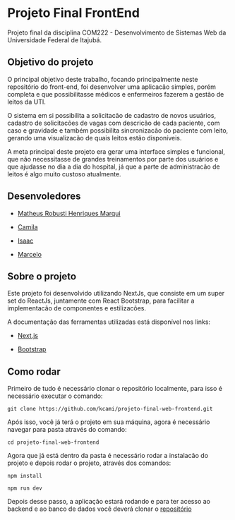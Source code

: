 # Projeto Final FrontEnd
Projeto final da disciplina COM222 - Desenvolvimento de Sistemas Web da Universidade Federal de Itajubá.

## Objetivo do projeto

O principal objetivo deste trabalho, focando principalmente neste repositório do front-end, foi desenvolver uma aplicacão simples, porém completa e que possibilitasse médicos e enfermeiros fazerem a gestão de leitos da UTI. 

O sistema em si possibilita a solicitacão de cadastro de novos usuários, cadastro de solicitacões de vagas com descricão de cada paciente, com caso e gravidade e também possibilita sincronizacão do paciente com leito, gerando uma visualizacão de quais leitos estão disponíveis.

A meta principal deste projeto era gerar uma interface simples e funcional, que não necessitasse de grandes treinamentos por parte dos usuários e que ajudasse no dia a dia do hospital, já que a parte de administracão de leitos é algo muito custoso atualmente.
 
## Desenvoledores
- [Matheus Robusti Henriques Marqui](https://github.com/Mathenriques)

- [Camila](https://github.com/kcami)
 
- [Isaac](https://github.com/isaac-prado)

- [Marcelo](https://github.com/marcelo-magalhaess)

## Sobre o projeto

Este projeto foi desenvolvido utilizando NextJs, que consiste em um super set do ReactJs, juntamente com React Bootstrap, para facilitar a implementacão de componentes e estilizacões.

A documentação das ferramentas utilizadas está disponível nos links:
- [Next.js](https://nextjs.org/) 

- [Bootstrap](https://react-bootstrap.netlify.app/)


## Como rodar

Primeiro de tudo é necessário clonar o repositório localmente, para isso é necessário executar o comando:

```git clone https://github.com/kcami/projeto-final-web-frontend.git```

Após isso, você já terá o projeto em sua máquina, agora é necessário navegar para pasta através do comando:

```cd projeto-final-web-frontend```

Agora que já está dentro da pasta é necessário rodar a instalacão do projeto e depois rodar o projeto, através dos comandos:

```
npm install

npm run dev

```

Depois desse passo, a aplicação estará rodando e para ter acesso ao backend e ao banco de dados você deverá clonar o [repositório](https://github.com/Mathenriques/projeto-final-web)




